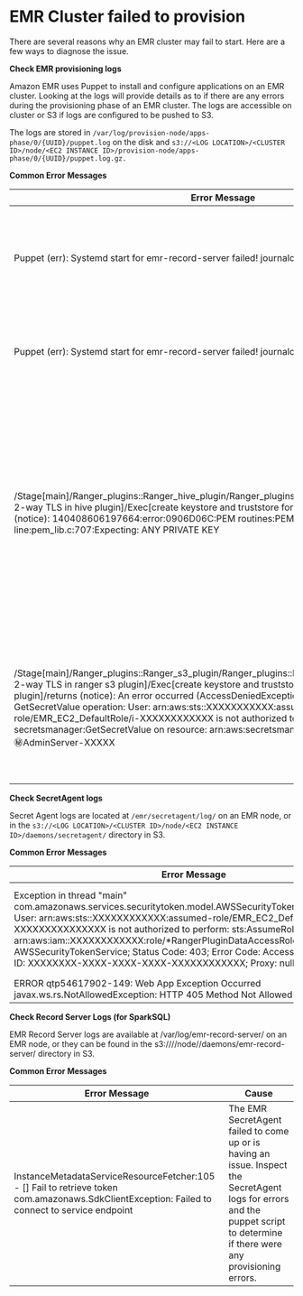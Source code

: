 # EMR Cluster failed to provision<a name="emr-ranger-troubleshooting-cluster-failed"></a>

There are several reasons why an EMR cluster may fail to start\. Here are a few ways to diagnose the issue\.

**Check EMR provisioning logs**

Amazon EMR uses Puppet to install and configure applications on an EMR cluster\. Looking at the logs will provide details as to if there are any errors during the provisioning phase of an EMR cluster\. The logs are accessible on cluster or S3 if logs are configured to be pushed to S3\.

The logs are stored in `/var/log/provision-node/apps-phase/0/{UUID}/puppet.log` on the disk and `s3://<LOG LOCATION>/<CLUSTER ID>/node/<EC2 INSTANCE ID>/provision-node/apps-phase/0/{UUID}/puppet.log.gz.`

**Common Error Messages**


| Error Message | Cause | 
| --- | --- | 
|  Puppet \(err\): Systemd start for emr\-record\-server failed\! journalctl log for emr\-record\-server:  |  EMR Record Server failed to start\. See EMR Record Server logs below\.  | 
|  Puppet \(err\): Systemd start for emr\-record\-server failed\! journalctl log for emrsecretagent:  |  EMR Secret Agent failed to start\. See Check Secret Agent logs below\.  | 
|  /Stage\[main\]/Ranger\_plugins::Ranger\_hive\_plugin/Ranger\_plugins::Prepare\_two\_way\_tls\[configure 2\-way TLS in hive plugin\]/Exec\[create keystore and truststore for ranger hive plugin\]/returns \(notice\): 140408606197664:error:0906D06C:PEM routines:PEM\_read\_bio:no start line:pem\_lib\.c:707:Expecting: ANY PRIVATE KEY  |  The private TLS certificate in Secret Manager for the Apache Ranger plugin certificate is not in the correct format or is not a private certificate\. See [TLS Certificates](emr-ranger-admin-tls.md) for certificate formats\.  | 
|  /Stage\[main\]/Ranger\_plugins::Ranger\_s3\_plugin/Ranger\_plugins::Prepare\_two\_way\_tls\[configure 2\-way TLS in ranger s3 plugin\]/Exec\[create keystore and truststore for ranger amazon\-emr\-s3 plugin\]/returns \(notice\): An error occurred \(AccessDeniedException\) when calling the GetSecretValue operation: User: arn:aws:sts::XXXXXXXXXXX:assumed\-role/EMR\_EC2\_DefaultRole/i\-XXXXXXXXXXXX is not authorized to perform: secretsmanager:GetSecretValue on resource: arn:aws:secretsmanager:us\-east\-1:XXXXXXXXXX:secret:AdminServer\-XXXXX  |  The EC2 Instance profile role does not have the correct permissions to retrieve the TLS certificates from Secrets Agent\.  | 

**Check SecretAgent logs**

Secret Agent logs are located at `/emr/secretagent/log/` on an EMR node, or in the `s3://<LOG LOCATION>/<CLUSTER ID>/node/<EC2 INSTANCE ID>/daemons/secretagent/` directory in S3\.

**Common Error Messages**


| Error Message | Cause | 
| --- | --- | 
|  Exception in thread "main" com\.amazonaws\.services\.securitytoken\.model\.AWSSecurityTokenServiceException: User: arn:aws:sts::XXXXXXXXXXXX:assumed\-role/EMR\_EC2\_DefaultRole/i\-XXXXXXXXXXXXXXX is not authorized to perform: sts:AssumeRole on resource: arn:aws:iam::XXXXXXXXXXXX:role/\*RangerPluginDataAccessRole\* \(Service: AWSSecurityTokenService; Status Code: 403; Error Code: AccessDenied; Request ID: XXXXXXXX\-XXXX\-XXXX\-XXXX\-XXXXXXXXXXXX; Proxy: null\)  |  The above exception means that the EMR EC2 instance profile role does not have permissions to assume the role **RangerPluginDataAccessRole**\. See [IAM roles for native integration with Apache Ranger](emr-ranger-iam.md)\.  | 
|  ERROR qtp54617902\-149: Web App Exception Occurred javax\.ws\.rs\.NotAllowedException: HTTP 405 Method Not Allowed  |  These errors can be safely ignored\.  | 

**Check Record Server Logs \(for SparkSQL\)**

EMR Record Server logs are available at /var/log/emr\-record\-server/ on an EMR node, or they can be found in the s3://<LOG LOCATION>/<CLUSTER ID>/node/<EC2 INSTANCE ID>/daemons/emr\-record\-server/ directory in S3\.

**Common Error Messages**


| Error Message | Cause | 
| --- | --- | 
|  InstanceMetadataServiceResourceFetcher:105 \- \[\] Fail to retrieve token com\.amazonaws\.SdkClientException: Failed to connect to service endpoint   |  The EMR SecretAgent failed to come up or is having an issue\. Inspect the SecretAgent logs for errors and the puppet script to determine if there were any provisioning errors\.  | 